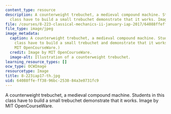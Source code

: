 ```yaml
---
content_type: resource
description: A counterweight trebuchet, a medieval compound machine. Students in this
  class have to build a small trebuchet demonstrate that it works. Image by MIT OpenCourseWare.
file: /courses/8-223-classical-mechanics-ii-january-iap-2017/64088ffeff3896bc253884a3e0731fc9_8-223iap17-th.jpg
file_type: image/jpeg
image_metadata:
  caption: A counterweight trebuchet, a medieval compound machine. Students in this
    class have to build a small trebuchet and demonstrate that it works. (Image by
    MIT OpenCourseWare.)
  credit: Image by MIT OpenCourseWare.
  image-alt: Illustration of a counterweight trebuchet.
learning_resource_types: []
ocw_type: OCWImage
resourcetype: Image
title: 8-223iap17-th.jpg
uid: 64088ffe-ff38-96bc-2538-84a3e0731fc9
---
```

A counterweight trebuchet, a medieval compound machine. Students in this class have to build a small trebuchet demonstrate that it works. Image by MIT OpenCourseWare.

